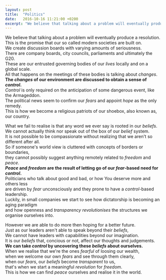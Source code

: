 ```yaml
---
layout: post
title:  "Politics"
date:   2016-10-16 11:21:00 +0200
excerpt: "We believe that talking about a problem will eventually produce a resolution. This is the promise that our so called modern societies are built on."
---
```

We believe that talking about a problem will eventually produce a resolution.  
This is the promise that our so called modern societies are built on.  
We create discussion boards with varying amounts of seriousness.  
There are company boards, city councils, parliaments and ultimately the G20.  
These are our entrusted governing bodies of our _lives_ locally and on a global scale.  
All that happens on the meetings of these bodies is talking about _changes_.  
**The _changes_ of our environment are discussed to obtain a sense of _control_.**  
_Control_ is only required on the anticipation of some dangerous event, like the Armageddon.  
The political news seem to confirm our _fears_ and appoint _hope_ as the only remedy.  
This is how we become a religious patriots of our shoebox, also known as, our country.

What we fail to realise is that any word we ever say is rooted in our _beliefs_.  
We cannot actually think nor speak out of the box of our _belief_ system.  
It is not possible to be compassionate without realizing that we aren't so different after all.  
So if someone's world view is cluttered with concepts of borders or boundaries,  
they cannot possibly suggest anything remotely related to _freedom_ and _peace_.  
**_Peace_ and _freedom_ are the result of letting go of our _fear_-based need for _control_.**  
Politicians who talk about good and bad, or how You deserve more and others less  
are driven by _fear_ unconsciously and they prone to have a _control_-based leadership.  
Luckily, in small companies we start to see how dictatorship is becoming an aging paradigm  
and how openness and _transparency_ _revolutionises_ the structures we organise ourselves into.

However we are able to do more then hoping for a better future.  
Just as our leaders aren't able to speak beyond their _beliefs_,  
We cannot have leaders with capabilities beyond our imagination.  
It is our _beliefs_ that, concious or not, affect our thoughts and judgements.  
**We can take _control_ by uncovering these _beliefs_ about ourselves.**  
When we realise that we're the ones _fearful_ of loosing our wealth,  
when we welcome our own _fears_ and see through them clearly,  
when our _fears_, our _beliefs_ become _transparent_ to us,  
that's when we start a meaningful _revolution_ for _freedom_.  
This is how we can find _peace_ ourselves and realise it in the world.
